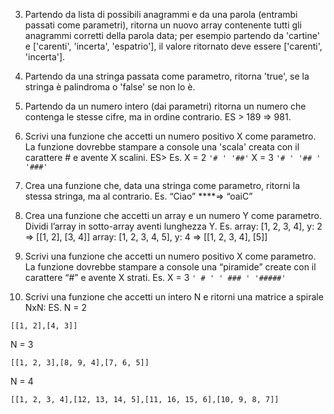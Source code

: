<!--! ESERCIZI OBBLIGATORI -->

<!--* 1. Crea una funzione che controlli due numeri interi. Ritorna 'true' se uno dei due è 50 o se la somma dei due è 50. -->

<!--* 2. Crea una funzione che rimuova il carattere ad una specifica posizione da una stringa. Passa la stringa e la posizione come parametri e ritorna la stringa modificata. -->

<!--* 3. Crae una funzione che controlli se due numeri siano compresa tra 40 e 60 o tra 70 e 100. Ritorna 'true' se rispecchiano queste condizioni, altrimenti ritorna 'false'. -->

<!--* 4. Crea una funzione che accetti un nome di città come parametro e ritorni il nome stesso se inizia con 'Los' o 'New', altrimenti ritorna 'false'. -->

<!--* 5. Crea una funzione che calcoli e ritorni la somma di tutti gli elementi di un array. L'array deve essere passato come parametro. -->

<!--* 6. Crea una funzione che controlli che un array NON contenga i numeri 1 o 3. Se NON li contiene, ritorna 'true', altrimenti ritorna 'false'. -->

<!--* 7. Crea una funzione per trovare il tipo di un angolo i cui gradi sono passati come parametro.
   Angolo acuto: meno di 90deg > ritorna 'acuto';
   Angolo ottuso: tra i 90deg e i 180deg > rotrna 'ottuso';
   Angolo retto: 90deg > ritorna 'retto';
   Angolo piatto: 180deg > ritorna 'piatto' -->

<!--* 8. Crea una funzione che crei un acronimo a partire da una frase. ES: 'Fabbrica Italiana Automobili Torino' deve ritornare 'FIAT'. -->

<!--! EXTRA (facoltativi) -->

<!--* 1. Partendo da una stringa (passata come parametro), ritorna il carattere più usato nella stringa stessa. -->

<!-- 2. Controlla che due stringhe passate come parametri siano gli anagrammi l'una dell'altra. Ignora punteggiatura e spazi e ricorda di rendere la stringa tutta in minuscolo. Se le due parole sono anagrammi, ritorna 'true', altrimenti ritorna 'false'. -->

3. Partendo da lista di possibili anagrammi e da una parola (entrambi passati come parametri), ritorna un nuovo array contenente tutti gli anagrammi corretti della parola data; per esempio partendo da 'cartine' e ['carenti', 'incerta', 'espatrio'], il valore ritornato deve essere ['carenti', 'incerta'].

4. Partendo da una stringa passata come parametro, ritorna 'true', se la stringa è palindroma o 'false' se non lo è.

5. Partendo da un numero intero (dai parametri) ritorna un numero che contenga le stesse cifre, ma in ordine contrario. ES > 189 => 981.

6. Scrivi una funzione che accetti un numero positivo X come parametro. La funzione dovrebbe stampare a console una 'scala' creata con il carattere # e avente X scalini. ES> Es.
   X = 2
   `'# '
'##'`
   X = 3
   `'# '
'## '`
   `'###'`

7. Crea una funzione che, data una stringa come parametro, ritorni la stessa stringa, ma al contrario. Es. “Ciao” \*\*\*\*⇒ “oaiC”

8. Crea una funzione che accetti un array e un numero Y come parametro. Dividi l’array in sotto-array aventi lunghezza Y.
   Es. array: [1, 2, 3, 4], y: 2 ⇒ [[1, 2], [3, 4]]
   array: [1, 2, 3, 4, 5], y: 4 ⇒ [[1, 2, 3, 4], [5]]

9. Scrivi una funzione che accetti un numero positivo X come parametro. La funzione dovrebbe stampare a console una “piramide” create con il carattere “#” e avente X strati.
   Es.
   X = 3
   `' # '
' ### '
'#####'`

10. Scrivi una funzione che accetti un intero N e ritorni una matrice a spirale NxN:
    ES.
    N = 2

`[[1, 2],[4, 3]]`

N = 3

`[[1, 2, 3],[8, 9, 4],[7, 6, 5]]`

N = 4

`[[1, 2, 3, 4],[12, 13, 14, 5],[11, 16, 15, 6],[10, 9, 8, 7]]`
